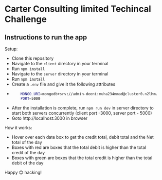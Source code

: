 # Carter Consulting limited Techincal Challenge

## Instructions to run the app

Setup:
 - Clone this repository
 - Navigate to the `client` directory in your terminal
 - Run `npm install`
 - Navigate to the `server` directory in your terminal
 -  Run `npm install`
 - Create a `.env` file and give it the following attributes
  - ```sh 
        MONGO_URI=mongodb+srv://admin-deeni:muha234mmad@cluster0.n2lhm.mongodb.net/transactions
        PORT=5000
    ```
 - After the installation is complete, run `npm run dev` in server directory to start both servers concurrently (client port -3000, server port - 5000)
 - Goto http://localhost:3000 in browser

 How it works:
 - Hover over each date box to get the credit total, debit total and the Net total of the day 
 - Boxes with red are boxes that the total debit is higher than the total credit of the day
 - Boxes with green are boxes that the total credit is higher than the total debit of the day

 Happy 😊 hacking!